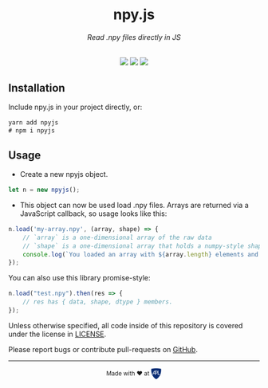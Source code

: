 <h1 align=center>npy.js</h1>
<h6 align=center>Read .npy files directly in JS</h6>

<p align=center>
    <img src="https://img.shields.io/npm/v/npyjs.svg?style=for-the-badge" />
    <img src="https://img.shields.io/github/issues/aplbrain/npyjs.svg?style=for-the-badge" />
    <img src="https://img.shields.io/github/license/aplbrain/npyjs.svg?style=for-the-badge" />
</p>

## Installation
Include npy.js in your project directly, or:

```shell
yarn add npyjs
# npm i npyjs
```

## Usage

- Create a new npyjs object.
```javascript
let n = new npyjs();
```
- This object can now be used load .npy files. Arrays are returned via a JavaScript callback, so usage looks like this:
```javascript
n.load('my-array.npy', (array, shape) => {
    // `array` is a one-dimensional array of the raw data
    // `shape` is a one-dimensional array that holds a numpy-style shape.
    console.log(`You loaded an array with ${array.length} elements and ${shape.length} dimensions.`);
});
```

You can also use this library promise-style:

```javascript
n.load("test.npy").then(res => {
    // res has { data, shape, dtype } members.
});
```

Unless otherwise specified, all code inside of this repository is covered under the license in [LICENSE](LICENSE).


Please report bugs or contribute pull-requests on [GitHub](https://github.com/aplbrain/npyjs).


----

<p align="center"><small>Made with ♥ at <a href="http://www.jhuapl.edu/"><img alt="JHU APL" align="center" src="./docs/apl-logo.png" height="23px"></a></small></p>
